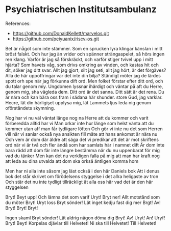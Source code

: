 # Psychiatrischen Institutsambulanz

References:
- https://github.com/DonaldKellett/marvelos.git
- https://github.com/peiyuanix/riscv-os.git

Bet är något som inte stämmer.
Som en sprucken lyra klingar känslan i mitt bröst falskt.
Och hur jag än vrider och spänner strängaspelet,
så hörs ingen ren klang.
Varför är jag så förskräckt, och varför stiger tvivel upp i mitt hjärta?
Som havets våg, som drivs omkring av vinden, och kastas hit och dit,
söker jag ditt svar.
Allt jag gjort, silt jag seti, allt jag hört, är det förgäves?
Alla de här uppoffringar var det inte din bilja?
Ständigt möter jag de lärdes spott orh spe när jag förkunna dift ord.
Men folket förstar efter ditt ord, och du talar genom miy.
Ungdomen lyssnar ihärdigt och väntar på aft du Herre, genom mig,
sha vägleda dem.
Ditt ord är det sanna.
Ditt sätt är det rena.
Du är nära och kan bära oss fram i sädana här shunder.
store Gud, jag varklar.
Hecre, lät din härligişet upplysa mig,
lät Lammets ljus leda nig genum oförståndets skymning.

Nog har vi nu väl väntat länge nog na Herre att du kommer
och varit förberedda alltid har vi
Man orkar inte hur länge som helst vänta att du kommer
utan aff man får tydligare löften
Och gör vi inte nu det som Herren vill när vi sanlar också nya ansikten
fill mäte att hans ankomst är nära nu
Och vem är dom där äldre att säga det vi predikar att det är mot skriftens
ord när vi är två och fler ändå som har samlats här i namnet dift
Är dom inte bara rädd att dom fär inte längre bestämma
när du nu uppenbarat för mig vad du tänker
Men kan det nu verkligen falla på mig att man har kraft nog att leda au
dina utvalda att dom ska orksä äntligen komma hom

Men har ni alla inte såsom jag läst också i den här Daniels bok
Att i denus bok det står skrivet om förödelsens styggelse
i det allra heligaste av tron
Och stär det nu inte tydligt tillräckligt ät alla oss här vad det är
den här styggelsen

Bryt! Beyt upp!
Och lämna det som varif
Uryt! Bryt ner!
Allt motstånd som du möter
Bryt! Uryt loss
Bryt sönder! Lät inget kedju fast dig mer
Brgt! Av!
Bryt! Bryt! Bryt!

Ingen skaml
Bryt sönder! Lät aldrig någon döma dig
Bryt! Av!
Uryt! An!
Uryf! Bryt! Beyt!
Korpelas djävlar till Helvetet!
Ni ska till Helvetet! Till Helvetet!
